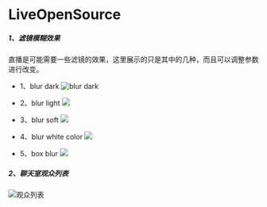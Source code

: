 # LiveOpenSource

##### 1、滤镜模糊效果
直播是可能需要一些滤镜的效果，这里展示的只是其中的几种，而且可以调整参数进行改变。

- 1、blur dark
![blur dark](https://i.niupic.com/images/2016/06/22/tWBRsC.png)

- 2、blur light
![](https://i.niupic.com/images/2016/06/22/n7aCK5.png)

- 3、blur soft
![](https://i.niupic.com/images/2016/06/22/XkJRKJ.png)

- 4、blur white color
![](https://i.niupic.com/images/2016/06/22/UN5CME.png)

- 5、box blur
![](https://i.niupic.com/images/2016/06/22/UFD9aX.png)


##### 2、聊天室观众列表
![观众列表](https://i.niupic.com/images/2016/06/24/k8VjCj.gif)




